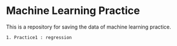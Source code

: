 # Machine Learning Practice

This is a repository for saving the data of machine learning practice.

    1. Practice1 : regression
